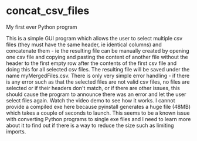 # concat_csv_files
My first ever Python program

This is a simple GUI program which allows the user to select multiple csv files (they must have the same header, ie identical columns) and concatenate them - ie the resulting file can be manually created by opening one csv file and copying and pasting the content of another file without the header to the first empty row after the contents of the first csv file and doing this for all selected csv files. 
The resulting file will be saved under the name myMergedFiles.csv. 
There is only very simple error handling - if there is any error such as that the selected files are not valid csv files, no files are selected or if their headers don't match, or if there are other issues, this should cause the program to announce there was an error and let the user select files again.
Watch the video demo to see how it works. 
I cannot provide a compiled exe here because pyinstall generates a huge file (48MB) which takes a couple of seconds to launch. This seems to be a known issue with converting Python programs to single exe files and I need to learn more about it to find out if there is a way to reduce the size such as limiting imports.
